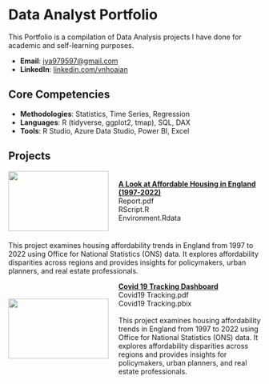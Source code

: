 # Data Analyst Portfolio
This Portfolio is a compilation of Data Analysis projects I have done for academic and self-learning purposes.

- **Email**: [iya979597@gmail.com](iya979597@gmail.com)
- **LinkedIn**: [linkedin.com/vnhoaian](https://www.linkedin.com/in/vnhoaian/)

## Core Competencies

- **Methodologies**: Statistics, Time Series, Regression
- **Languages**: R (tidyverse, ggplot2, tmap), SQL, DAX <!-- Python (Pandas, Numpy, Scikit-Learn, Scipy, Keras, Matplotlib), -->  
- **Tools**: R Studio, Azure Data Studio, Power BI, Excel

## Projects

<div style="display: flex; align-items: center; margin-bottom: 20px;">
    <img align="left" width="200" height="120" src="https://github.com/archd3sai/Portfolio/blob/master/Images/telecom.jpg" style="margin-right: 20px;">
    <div>
        <strong><a href="https://github.com/anvo-2001/an.github.io/tree/main/Housing-Affordability-Analysis">A Look at Affordable Housing in England (1997-2022)</a></strong>
        <br />
        Report.pdf
        <br />
        RScript.R
        <br />
        Environment.Rdata
    </div>
</div>

This project examines housing affordability trends in England from 1997 to 2022 using Office for National Statistics (ONS) data. It explores affordability disparities across regions and provides insights for policymakers, urban planners, and real estate professionals. 


<div style="display: flex; align-items: center; margin-bottom: 20px;">
    <img align="left" width="200" height="120" src="https://github.com/archd3sai/Portfolio/blob/master/Images/telecom.jpg" style="margin-right: 20px;">
    <div>
        <strong><a href="Covid19-Tracking">Covid 19 Tracking Dashboard</a></strong>
        <br />
        Covid19 Tracking.pdf
        <br />
        Covid19 Tracking.pbix
        <br /><br />
        This project examines housing affordability trends in England from 1997 to 2022 using Office for National Statistics (ONS) data. It explores affordability disparities across regions and provides insights for policymakers, urban planners, and real estate professionals. 
    </div>
</div>
